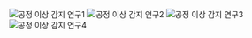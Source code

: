 ![공정 이상 감지 연구1](https://github.com/dogpaw1230/Abnormal_Detection/assets/146051611/f9dd3ae2-eedd-4aad-b0df-189dadb6cf0f)
![공정 이상 감지 연구2](https://github.com/dogpaw1230/Abnormal_Detection/assets/146051611/916f7f49-70a5-4d08-ac3d-dd85e13ae10c)
![공정 이상 감지 연구3](https://github.com/dogpaw1230/Abnormal_Detection/assets/146051611/9ecac16d-14a1-4c70-bebd-cc2c4eba6fd8)
![공정 이상 감지 연구4](https://github.com/dogpaw1230/Abnormal_Detection/assets/146051611/cb59deaf-a582-4360-9fc6-c68417c3fac8)
